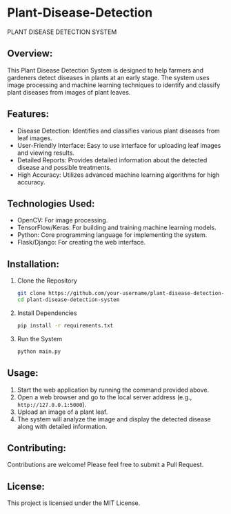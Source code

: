 # Plant-Disease-Detection
PLANT DISEASE DETECTION SYSTEM

Overview:
---------
This Plant Disease Detection System is designed to help farmers and gardeners detect diseases in plants at an early stage. The system uses image processing and machine learning techniques to identify and classify plant diseases from images of plant leaves.

Features:
---------
- Disease Detection: Identifies and classifies various plant diseases from leaf images.
- User-Friendly Interface: Easy to use interface for uploading leaf images and viewing results.
- Detailed Reports: Provides detailed information about the detected disease and possible treatments.
- High Accuracy: Utilizes advanced machine learning algorithms for high accuracy.

Technologies Used:
------------------
- OpenCV: For image processing.
- TensorFlow/Keras: For building and training machine learning models.
- Python: Core programming language for implementing the system.
- Flask/Django: For creating the web interface.

Installation:
-------------
1. Clone the Repository
    ```bash
    git clone https://github.com/your-username/plant-disease-detection-system.git
    cd plant-disease-detection-system
    ```

2. Install Dependencies
    ```bash
    pip install -r requirements.txt
    ```

3. Run the System
    ```bash
    python main.py
    ```

Usage:
------
1. Start the web application by running the command provided above.
2. Open a web browser and go to the local server address (e.g., `http://127.0.0.1:5000`).
3. Upload an image of a plant leaf.
4. The system will analyze the image and display the detected disease along with detailed information.

Contributing:
-------------
Contributions are welcome! Please feel free to submit a Pull Request.

License:
--------
This project is licensed under the MIT License.
